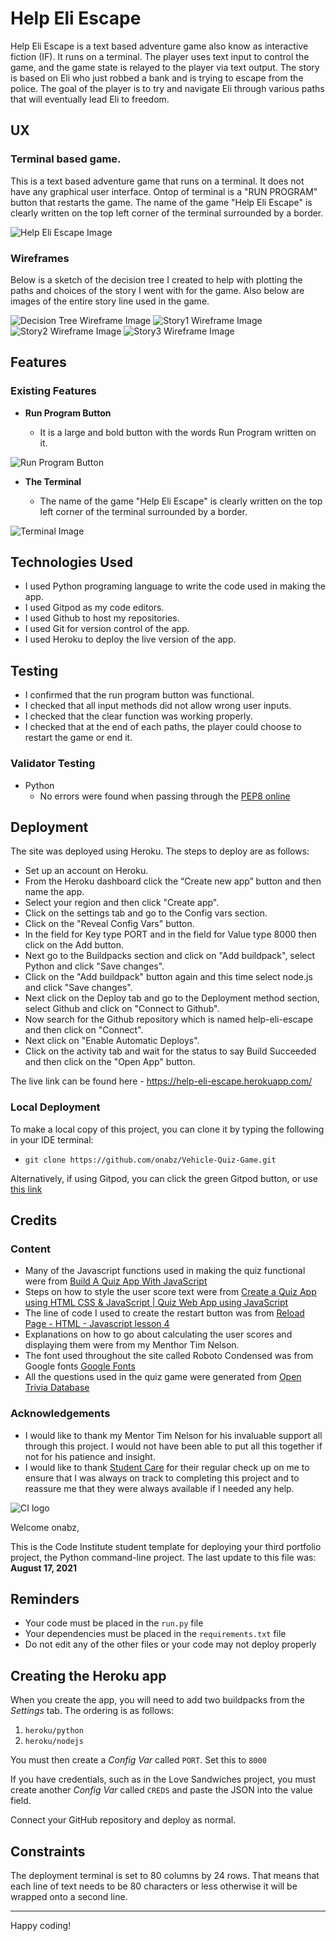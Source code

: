 # Help Eli Escape
Help Eli Escape is a text based adventure game also know as interactive fiction (IF). It runs on a terminal. The player uses text input to control the game, and the game state is relayed to the player via text output. The story is based on Eli who just robbed a bank and is trying to escape from the police. The goal of the player is to try and navigate Eli through various paths that will eventually lead Eli to freedom.  

## UX

### Terminal based game.
This is a text based adventure game that runs on a terminal. It does not have any graphical user interface. Ontop of terminal is a "RUN PROGRAM" button that restarts the game. The name of the game "Help Eli Escape" is clearly written on the top left corner of the terminal surrounded by a border.

![Help Eli Escape Image](documentation/eli-screenshot.png)

### Wireframes

Below is a sketch of the decision tree I created to help with plotting the paths and choices of the story I went with for the game. Also below are images of the entire story line used in the game.

![Decision Tree Wireframe Image](documentation/eli_decision_tree.jpg)
![Story1 Wireframe Image](documentation/story1.png)
![Story2 Wireframe Image](documentation/story2.png)
![Story3 Wireframe Image](documentation/story3.png)


## Features 

### Existing Features

- __Run Program Button__

  - It is a large and bold button  with the words Run Program written on it.  

![Run Program Button](documentation/run-program-button.png)

- __The Terminal__

  - The name of the game "Help Eli Escape" is clearly written on the top left corner of the terminal surrounded by a border.
 
![Terminal Image](documentation/terminal-image.png)

## Technologies Used

- I used Python programing language to write the code used in making the app.
- I used Gitpod as my code editors.
- I used Github to host my repositories.
- I used Git for version control of the app.
- I used Heroku to deploy the live version of the app.

## Testing 

- I confirmed that the run program button was functional.
- I checked that all input methods did not allow wrong user inputs.
- I checked that the clear function was working properly.
- I checked that at the end of each paths, the player could choose to restart the game or end it. 

### Validator Testing 

- Python
  - No errors were found when passing through the [PEP8 online](http://pep8online.com/checkresult)

## Deployment
The site was deployed using Heroku. The steps to deploy are as follows:
  * Set up an account on Heroku.
  * From the Heroku dashboard click the “Create new app” button and then name the app.
  * Select your region and then click "Create app".
  * Click on the settings tab and go to the Config vars section.
  * Click on the "Reveal Config Vars" button.
  * In the field for Key type PORT and in the field for Value type 8000 then click on the Add button.
  * Next go to the Buildpacks section and click on "Add buildpack", select Python and click "Save changes".
  * Click on the "Add buildpack" button again and this time select node.js and click "Save changes".
  * Next click on the Deploy tab and go to the Deployment method section, select Github and click on "Connect to Github".
  * Now search for the Github repository which is named help-eli-escape and then click on "Connect".
  * Next click on "Enable Automatic Deploys".
  * Click on the activity tab and wait for the status to say Build Succeeded and then click on the "Open App" button.

The live link can be found here - https://help-eli-escape.herokuapp.com/

### Local Deployment

To make a local copy of this project, you can clone it by typing the following in your IDE terminal:

- `git clone https://github.com/onabz/Vehicle-Quiz-Game.git`

Alternatively, if using Gitpod, you can click the green Gitpod button, or use [this link](https://gitpod.io/#https://github.com/onabz/Vehicle-Quiz-Game)

## Credits 
 
### Content 

- Many of the Javascript functions used in making the quiz functional were from [Build A Quiz App With JavaScript](https://www.youtube.com/watch?v=riDzcEQbX6k)
- Steps on how to style the user score text were from [Create a Quiz App using HTML CSS & JavaScript | Quiz Web App using JavaScript](https://www.youtube.com/watch?v=CqddbIrEM5I&t=933s)
- The line of code I used to create the restart button was from [Reload Page - HTML - Javascript lesson 4](https://www.youtube.com/watch?v=SQFwFjMUgUc)
- Explanations on how to go about calculating the user scores and displaying them were from my Menthor Tim Nelson. 
- The font used throughout the site called Roboto Condensed was from Google fonts [Google Fonts](https://fonts.google.com/specimen/Roboto+Condensed?preview.text=muscle%20gains%20power%20lifitng&preview.text_type=custom&query=roboto+#standard-styles)
- All the questions used in the quiz game were generated from  [Open Trivia Database](https://opentdb.com/api_config.php)

### Acknowledgements

- I would like to thank my Mentor Tim Nelson for his invaluable support all through this project. I would not have been able to put all this together if not for his patience and insight.
- I would like to thank [Student Care](https://learn.codeinstitute.net/ci_support/diplomainsoftwaredevelopmentecommerce/studentcare) for their regular check up on me to ensure that I was always on track to completing this project and to reassure me that they were always available if I needed any help.









![CI logo](https://codeinstitute.s3.amazonaws.com/fullstack/ci_logo_small.png)

Welcome onabz,

This is the Code Institute student template for deploying your third portfolio project, the Python command-line project. The last update to this file was: **August 17, 2021**

## Reminders

* Your code must be placed in the `run.py` file
* Your dependencies must be placed in the `requirements.txt` file
* Do not edit any of the other files or your code may not deploy properly

## Creating the Heroku app

When you create the app, you will need to add two buildpacks from the _Settings_ tab. The ordering is as follows:

1. `heroku/python`
2. `heroku/nodejs`

You must then create a _Config Var_ called `PORT`. Set this to `8000`

If you have credentials, such as in the Love Sandwiches project, you must create another _Config Var_ called `CREDS` and paste the JSON into the value field.

Connect your GitHub repository and deploy as normal.

## Constraints

The deployment terminal is set to 80 columns by 24 rows. That means that each line of text needs to be 80 characters or less otherwise it will be wrapped onto a second line.

-----
Happy coding!